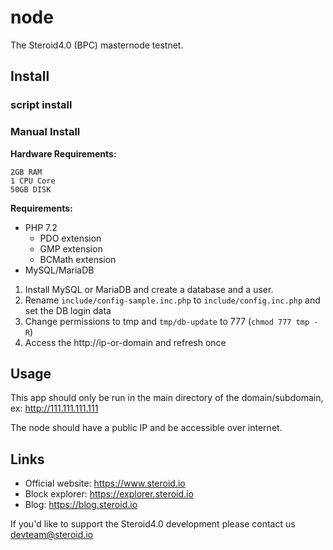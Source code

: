 # node

The Steroid4.0 (BPC) masternode testnet.

## Install
### script install



### Manual Install
**Hardware Requirements:**
```
2GB RAM
1 CPU Core
50GB DISK
```
**Requirements:**

- PHP 7.2
  - PDO extension
  - GMP extension
  - BCMath extension
- MySQL/MariaDB

1. Install MySQL or MariaDB and create a database and a user.
2. Rename `include/config-sample.inc.php` to  `include/config.inc.php` and set the DB login data
3. Change permissions to tmp and `tmp/db-update` to 777 (`chmod 777 tmp -R`)
4. Access the http://ip-or-domain and refresh once

## Usage

This app should only be run in the main directory of the domain/subdomain, ex: http://111.111.111.111

The node should have a public IP and be accessible over internet.

## Links

- Official website: https://www.steroid.io
- Block explorer: https://explorer.steroid.io
- Blog: https://blog.steroid.io

If you'd like to support the Steroid4.0 development please contact us
devteam@steroid.io
